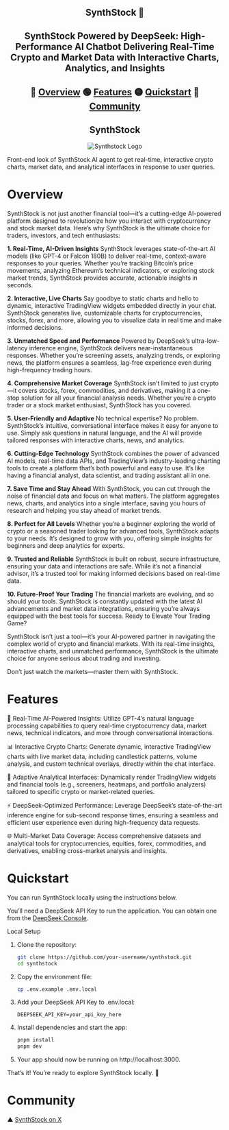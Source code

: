 <h2 align="center"> SynthStock 🚀 </h2>
<h2 align="center"> SynthStock Powered by DeepSeek: High-Performance AI Chatbot Delivering Real-Time Crypto and Market Data with Interactive Charts, Analytics, and Insights </h2>

<h2 align="center"> 
  
🔵 [Overview](#overview) 🟢 [Features](#features) 🟡 [Quickstart](#quickstart) 🔴 [Community](#community)

</h2>


<h2 align="center"> SynthStock </h2>

<div align="center"> 
  
![Synthstock Logo](https://i.imgur.com/yKOZOnd.png) 

</div>



Front-end look of SynthStock AI agent to get real-time, interactive crypto charts, market data, and analytical interfaces in response to user queries.  

# Overview
SynthStock is not just another financial tool—it’s a cutting-edge AI-powered platform designed to revolutionize how you interact with cryptocurrency and stock market data. Here’s why SynthStock is the ultimate choice for traders, investors, and tech enthusiasts:

**1. Real-Time, AI-Driven Insights**
SynthStock leverages state-of-the-art AI models (like GPT-4 or Falcon 180B) to deliver real-time, context-aware responses to your queries. Whether you’re tracking Bitcoin’s price movements, analyzing Ethereum’s technical indicators, or exploring stock market trends, SynthStock provides accurate, actionable insights in seconds.

**2. Interactive, Live Charts**
Say goodbye to static charts and hello to dynamic, interactive TradingView widgets embedded directly in your chat. SynthStock generates live, customizable charts for cryptocurrencies, stocks, forex, and more, allowing you to visualize data in real time and make informed decisions.

**3. Unmatched Speed and Performance**
Powered by DeepSeek’s ultra-low-latency inference engine, SynthStock delivers near-instantaneous responses. Whether you’re screening assets, analyzing trends, or exploring news, the platform ensures a seamless, lag-free experience even during high-frequency trading hours.

**4. Comprehensive Market Coverage**
SynthStock isn’t limited to just crypto—it covers stocks, forex, commodities, and derivatives, making it a one-stop solution for all your financial analysis needs. Whether you’re a crypto trader or a stock market enthusiast, SynthStock has you covered.

**5. User-Friendly and Adaptive**
No technical expertise? No problem. SynthStock’s intuitive, conversational interface makes it easy for anyone to use. Simply ask questions in natural language, and the AI will provide tailored responses with interactive charts, news, and analytics.

**6. Cutting-Edge Technology**
SynthStock combines the power of advanced AI models, real-time data APIs, and TradingView’s industry-leading charting tools to create a platform that’s both powerful and easy to use. It’s like having a financial analyst, data scientist, and trading assistant all in one.

**7. Save Time and Stay Ahead**
With SynthStock, you can cut through the noise of financial data and focus on what matters. The platform aggregates news, charts, and analytics into a single interface, saving you hours of research and helping you stay ahead of market trends.

**8. Perfect for All Levels**
Whether you’re a beginner exploring the world of crypto or a seasoned trader looking for advanced tools, SynthStock adapts to your needs. It’s designed to grow with you, offering simple insights for beginners and deep analytics for experts.

**9. Trusted and Reliable**
SynthStock is built on robust, secure infrastructure, ensuring your data and interactions are safe. While it’s not a financial advisor, it’s a trusted tool for making informed decisions based on real-time data.

**10. Future-Proof Your Trading**
The financial markets are evolving, and so should your tools. SynthStock is constantly updated with the latest AI advancements and market data integrations, ensuring you’re always equipped with the best tools for success.
Ready to Elevate Your Trading Game?

SynthStock isn’t just a tool—it’s your AI-powered partner in navigating the complex world of crypto and financial markets. With its real-time insights, interactive charts, and unmatched performance, SynthStock is the ultimate choice for anyone serious about trading and investing.

Don’t just watch the markets—master them with SynthStock.


# **Features**

🤖 Real-Time AI-Powered Insights: Utilize GPT-4’s natural language processing capabilities to query real-time cryptocurrency data, market news, technical indicators, and more through conversational interactions.

📊 Interactive Crypto Charts: Generate dynamic, interactive TradingView charts with live market data, including candlestick patterns, volume analysis, and custom technical overlays, directly within the chat interface.

🔄 Adaptive Analytical Interfaces: Dynamically render TradingView widgets and financial tools (e.g., screeners, heatmaps, and portfolio analyzers) tailored to specific crypto or market-related queries.

⚡ DeepSeek-Optimized Performance: Leverage DeepSeek’s state-of-the-art inference engine for sub-second response times, ensuring a seamless and efficient user experience even during high-frequency data requests.

🌐 Multi-Market Data Coverage: Access comprehensive datasets and analytical tools for cryptocurrencies, equities, forex, commodities, and derivatives, enabling cross-market analysis and insights.

# **Quickstart**
You can run SynthStock locally using the instructions below.

You’ll need a DeepSeek API Key to run the application. You can obtain one from the [DeepSeek Console](https://api-docs.deepseek.com/).

Local Setup

1.  Clone the repository:
    ```bash  
    git clone https://github.com/your-username/synthstock.git
    cd synthstock

2. Copy the environment file:
    ```bash 
    cp .env.example .env.local

3. Add your DeepSeek API Key to .env.local:
    ```plaintext
    DEEPSEEK_API_KEY=your_api_key_here

4. Install dependencies and start the app:
    ```bash   
    pnpm install
    pnpm dev

5. Your app should now be running on http://localhost:3000.

That’s it! You’re ready to explore SynthStock locally. 🚀

# **Community**

▲ [SynthStock on X](https://x.com/SynthStock)
